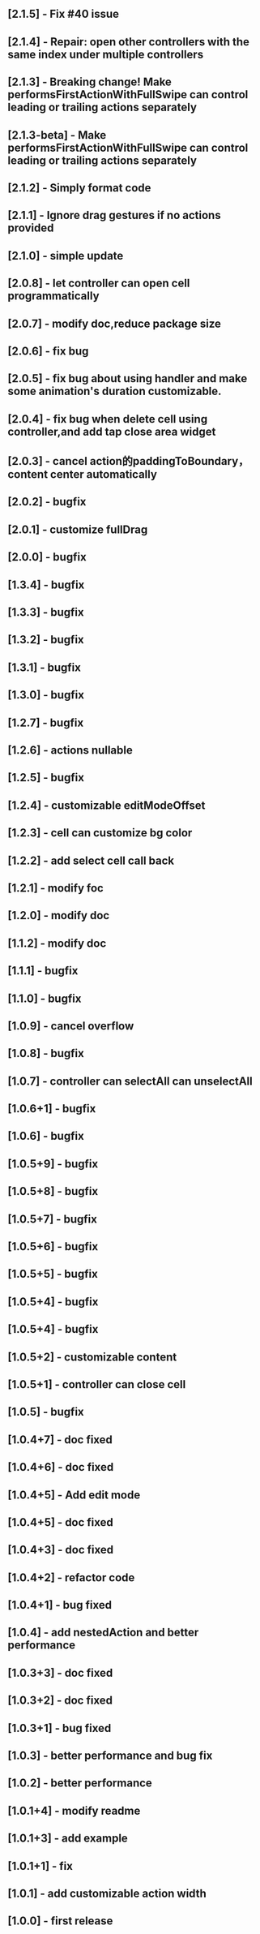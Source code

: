 ## [2.1.5] - Fix #40 issue
## [2.1.4] - Repair: open other controllers with the same index under multiple controllers
## [2.1.3] - Breaking change! Make performsFirstActionWithFullSwipe can control leading or trailing actions separately
## [2.1.3-beta] - Make performsFirstActionWithFullSwipe can control leading or trailing actions separately
## [2.1.2] - Simply format code
## [2.1.1] - Ignore drag gestures if no actions provided
## [2.1.0] - simple update
## [2.0.8] - let controller can open cell programmatically
## [2.0.7] - modify doc,reduce package size
## [2.0.6] - fix bug
## [2.0.5] - fix bug about using handler and make some animation's duration customizable.
## [2.0.4] - fix bug when delete cell using controller,and add tap close area widget
## [2.0.3] - cancel action的paddingToBoundary，content center automatically
## [2.0.2] - bugfix
## [2.0.1] - customize fullDrag
## [2.0.0] - bugfix
## [1.3.4] - bugfix
## [1.3.3] - bugfix
## [1.3.2] - bugfix
## [1.3.1] - bugfix
## [1.3.0] - bugfix
## [1.2.7] - bugfix
## [1.2.6] - actions nullable
## [1.2.5] - bugfix
## [1.2.4] - customizable editModeOffset
## [1.2.3] - cell can customize bg color
## [1.2.2] - add select cell call back
## [1.2.1] - modify foc
## [1.2.0] - modify doc
## [1.1.2] - modify doc
## [1.1.1] - bugfix
## [1.1.0] - bugfix
## [1.0.9] - cancel overflow
## [1.0.8] - bugfix
## [1.0.7] - controller can selectAll can unselectAll
## [1.0.6+1] - bugfix
## [1.0.6] - bugfix
## [1.0.5+9] - bugfix
## [1.0.5+8] - bugfix
## [1.0.5+7] - bugfix
## [1.0.5+6] - bugfix
## [1.0.5+5] - bugfix
## [1.0.5+4] - bugfix
## [1.0.5+4] - bugfix
## [1.0.5+2] - customizable content
## [1.0.5+1] - controller can close cell
## [1.0.5] - bugfix
## [1.0.4+7] - doc fixed
## [1.0.4+6] - doc fixed
## [1.0.4+5] - Add edit mode
## [1.0.4+5] - doc fixed
## [1.0.4+3] - doc fixed
## [1.0.4+2] - refactor code
## [1.0.4+1] - bug fixed
## [1.0.4] - add nestedAction and better performance
## [1.0.3+3] - doc fixed
## [1.0.3+2] - doc fixed
## [1.0.3+1] - bug fixed
## [1.0.3] - better performance and bug fix
## [1.0.2] - better performance
## [1.0.1+4] - modify readme
## [1.0.1+3] - add example
## [1.0.1+1] - fix
## [1.0.1] - add customizable action width
## [1.0.0] - first release